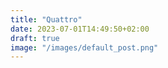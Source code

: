 ```yaml
---
title: "Quattro"
date: 2023-07-01T14:49:50+02:00
draft: true
image: "/images/default_post.png"
---
```

